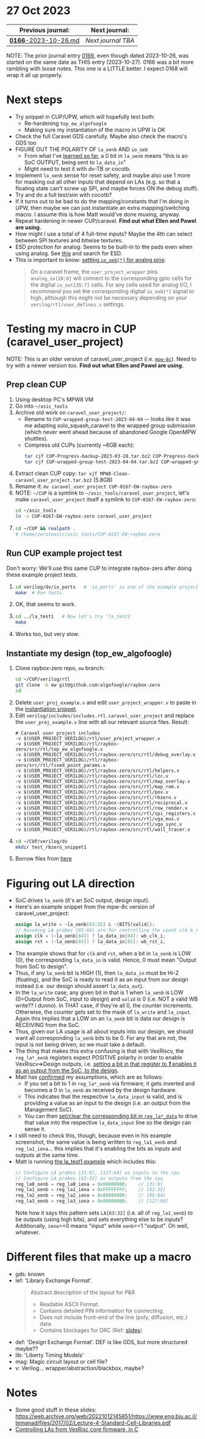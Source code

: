 # 27 Oct 2023

| Previous journal: | Next journal: |
|-|-|
| [**0166**-2023-10-26.md](./0166-2023-10-26.md) | *Next journal TBA* |

NOTE: The prior journal entry [0166](./0166-2023-10-26.md), even though dated 2023-10-26, was started on the same date as THIS entry (2023-10-27). 0166 was a bit more rambling with loose notes. This one is a LITTLE better. I expect 0168 will wrap it all up properly.

# Next steps

*   Try snippet in CUP/UPW, which will hopefully test both:
    *   Re-hardening `top_ew_algofoogle`
    *   Making sure my instantiation of the macro in UPW is OK
*   Check the full Caravel GDS carefully. Maybe also check the macro's GDS too
*   FIGURE OUT THE POLARITY OF `la_oenb` AND `io_oeb`
    *   From what I've [learned so far](#figuring-out-la-direction), a 0 bit in `la_oenb` means "this is an SoC OUTPUT, being sent to `la_data_in`"
    *   Might need to test it with dv-TB or cocotb.
*   Implement `la_oenb` sense for reset safety, and maybe also use 1 more for masking out all other inputs that depend on LAs (e.g. so that a floating state can't screw up SPI, and maybe forces ON the debug stuff).
*   Try and do a full test/sim with cocotb?
*   If it turns out to be bad to do the mapping/constants that I'm doing in UPW, then maybe we can just instantiate an extra mapping/switching macro. I assume this is how Matt would've done muxing, anyway.
*   Repeat hardening in newer CUP/caravel. **Find out what Ellen and Pawel are using.**
*   How might I use a total of 4 full-time inputs? Maybe the 4th can select between SPI textures and bitwise textures.
*   ESD protection for analog: Seems to be built-in to the pads even when using analog. See [this](https://web.open-source-silicon.dev/t/14135562/u017x0nm2e7-i-see-digital-io-mprj-io-pins-are-0-to-37-index-) and search for ESD.
*   This is important to know: [setting `io_oeb[*]` for analog pins](https://web.open-source-silicon.dev/t/14135562/u017x0nm2e7-i-see-digital-io-mprj-io-pins-are-0-to-37-index-#da76de78-afe4-46a4-9daa-ffd132122d6d):
    >   On a caravel frame, the `user_project_wrapper` pins `analog_io[28:0]` will connect to the corresponding gpio cells for the digital `io_out[35:7]` cells. For any cells used for analog I/O, I recommend you set the corresponding digital `io_oeb[*]` signal to high, although this might not be necessary depending on your `verilog/rtl/user_defines.v` settings.


# Testing my macro in CUP (caravel_user_project)

NOTE: This is an older version of caravel_user_project (i.e. [`mpw-8c`](https://github.com/efabless/caravel_user_project/tree/mpw-8c)). Need to try with a newer version too. **Find out what Ellen and Pawel are using.**

## Prep clean CUP

1.  Using desktop PC's MPW8 VM
1.  Go into `~/asic_tools`
1.  Archive old work on `caravel_user_project/`:
    *   Rename to `CUP-wrapped-group-test-2023-04-04` -- looks like it was me adapting solo_squash_caravel to the wrapped group submission (which never went ahead because of abandoned Google OpenMPW shuttles).
    *   Compress old CUPs (currently ~6GB each):
        ```bash
        tar cjf CUP-Progress-backup-2023-03-28.tar.bz2 CUP-Progress-backup-2023-03-28 && rm -rf CUP-Progress-backup-2023-03-28
        tar cjf CUP-wrapped-group-test-2023-04-04.tar.bz2 CUP-wrapped-group-test-2023-04-04 && rm -rf CUP-wrapped-group-test-2023-04-04
        ```
1.  Extract clean CUP copy: `tar xjf MPW8-Clean-caravel_user_project.tar.bz2` (5.8GB)
1.  Rename it: `mv caravel_user_project CUP-0167-EW-raybox-zero`
1.  NOTE: `~/CUP` is a symlink to `~/asic_tools/caravel_user_project`, let's make `caravel_user_project` itself a symlink to `CUP-0167-EW-raybox-zero`:
    ```bash
    cd ~/asic_tools
    ln -s CUP-0167-EW-raybox-zero caravel_user_project
    ```
1.  ```bash
    cd ~/CUP && realpath .
    # /home/zerotoasic/asic_tools/CUP-0167-EW-raybox-zero
    ```

## Run CUP example project test

Don't worry: We'll use this same CUP to integrate raybox-zero after doing these example project tests.

1.  ```bash
    cd verilog/dv/io_ports   # 'io_ports' is one of the example project's tests.
    make  # Run tests.
    ```
2.  OK, that seems to work.
3.  ```bash
    cd ../la_test1   # Now let's try 'la_test1'
    make
    ```
4.  Works too, but very slow.

## Instantiate my design (top_ew_algofoogle)

1.  Clone raybox-zero repo, `ew` branch:
    ```bash
    cd ~/CUP/verilog/rtl
    git clone -b ew git@github.com:algofoogle/raybox-zero
    cd 
    ```
2.  Delete `user_proj_example.v` and edit `user_project_wrapper.v` to paste in the [instantiation snippet](https://github.com/algofoogle/raybox-zero/blob/ew/src/rtl/ew_caravel_snippets/SNIPPET1_NoShare.v).
3.  Edit `verilog/includes/includes.rtl.caravel_user_project` and replace the `user_proj_example.v` line with all our relevant source files. Result:
    ```
    # Caravel user project includes
    -v $(USER_PROJECT_VERILOG)/rtl/user_project_wrapper.v
    -v $(USER_PROJECT_VERILOG)/rtl/raybox-zero/src/rtl/top_ew_algofoogle.v
    -v $(USER_PROJECT_VERILOG)/rtl/raybox-zero/src/rtl/debug_overlay.v
    -v $(USER_PROJECT_VERILOG)/rtl/raybox-zero/src/rtl/fixed_point_params.v
    -v $(USER_PROJECT_VERILOG)/rtl/raybox-zero/src/rtl/helpers.v
    -v $(USER_PROJECT_VERILOG)/rtl/raybox-zero/src/rtl/lzc.v
    -v $(USER_PROJECT_VERILOG)/rtl/raybox-zero/src/rtl/map_overlay.v
    -v $(USER_PROJECT_VERILOG)/rtl/raybox-zero/src/rtl/map_rom.v
    -v $(USER_PROJECT_VERILOG)/rtl/raybox-zero/src/rtl/pov.v
    -v $(USER_PROJECT_VERILOG)/rtl/raybox-zero/src/rtl/rbzero.v
    -v $(USER_PROJECT_VERILOG)/rtl/raybox-zero/src/rtl/reciprocal.v
    -v $(USER_PROJECT_VERILOG)/rtl/raybox-zero/src/rtl/row_render.v
    -v $(USER_PROJECT_VERILOG)/rtl/raybox-zero/src/rtl/spi_registers.v
    -v $(USER_PROJECT_VERILOG)/rtl/raybox-zero/src/rtl/vga_mux.v
    -v $(USER_PROJECT_VERILOG)/rtl/raybox-zero/src/rtl/vga_sync.v
    -v $(USER_PROJECT_VERILOG)/rtl/raybox-zero/src/rtl/wall_tracer.v
    ```
4.  ```bash
    cd ~/CUP/verilog/dv
    mkdir test_rbzero_snippet1
    ```
5.  Borrow files from [here](https://github.com/mattvenn/wrapped_rgb_mixer/tree/mpw5/caravel_rgb_mixer)
    


# Figuring out LA direction

*   SoC drives `la_oenb` (it's an SoC output, design input).
*   Here's an example snippet from the mpw-8c version of caravel_user_project:
    ```verilog
    assign la_write = ~la_oenb[63:32] & ~{BITS{valid}};
    // Assuming LA probes [65:64] are for controlling the count clk & reset  
    assign clk = (~la_oenb[64]) ? la_data_in[64]: wb_clk_i;
    assign rst = (~la_oenb[65]) ? la_data_in[65]: wb_rst_i;
    ```
*   The example shows that for `clk` and `rst`, when a bit in `la_oenb` is LOW (0), the corresponding `la_data_in` is valid. Hence, 0 must mean "Output from SoC to design".
*   Thus, if any `la_oenb` bit is HIGH (1), then `la_data_in` must be Hi-Z (floating), and the SoC is ready to read it as an input from our design instead (i.e. our design should assert `la_data_out`).
*   In the `la_write` case, any given bit in that is 1 when `la_oenb` is LOW (0=Output from SoC, input to design) and `valid` is 0 (i.e. NOT a valid WB write?? I dunno). In THAT case, if they're all 0, the counter increments. Otherwise, the counter gets set to the mask of `la_write` and `la_input`. Again this implies that a LOW on an `la_oenb` bit is data our design is RECEIVING from the SoC.
*   Thus, given our LA usage is all about inputs into our design, we should want all corresponding `la_oenb` bits to be 0. For any that are not, the input is not being driven, so we must take a default.
*   The thing that makes this extra confusing is that with VexRiscv, the `reg_la*_oenb` registers expect POSITIVE polarity in order to enable VexRiscv=>Design outputs, i.e. [setting a bit in that register to ***1*** enables it as an output from the SoC, to the design](https://github.com/algofoogle/solo-squash-caravel/blob/eb307e157a5c043a4b062cf4ca89ae93e8352a8e/verilog/dv/solo_squash_caravel/solo_squash_caravel.c#L114-L116).
*   Matt has [confirmed](https://discord.com/channels/778248761054986292/939534075595739156/1167403384232476692) my assumptions, which are as follows:
    *   If you set a bit to 1 in `reg_la*_oenb` via firmware, it gets inverted and becomes a 0 in `la_oenb` as received by the design hardware.
    *   This indicates that the respective `la_data_input` is valid, and is providing a value as an input to the design (i.e. an output from the Management SoC).
    *   You can then [set/clear the corresponding bit in `reg_la*_data`](https://github.com/algofoogle/solo-squash-caravel/blob/eb307e157a5c043a4b062cf4ca89ae93e8352a8e/verilog/dv/solo_squash_caravel/solo_squash_caravel.c#L117-L118) to drive that value into the respective `la_data_input` line so the design can sense it.
*   I still need to check this, though, because even in his example screenshot, the same value is being written to `reg_la1_oenb` and `reg_la1_iena`... this implies that it's enabling the bits as inputs and outputs at the same time.
*   Matt is running [the la_test1 example](https://github.com/efabless/caravel_user_project/blob/872a4fc82fbd96448232186858c0ed4bffc991b4/verilog/dv/la_test1/la_test1.c#L104-L109) which includes this:
    ```c
    // Configure LA probes [31:0], [127:64] as inputs to the cpu 
    // Configure LA probes [63:32] as outputs from the cpu
    reg_la0_oenb = reg_la0_iena = 0x00000000;    // [31:0]
    reg_la1_oenb = reg_la1_iena = 0xFFFFFFFF;    // [63:32]
    reg_la2_oenb = reg_la2_iena = 0x00000000;    // [95:64]
    reg_la3_oenb = reg_la3_iena = 0x00000000;    // [127:96]
    ```
    Note how it says this pattern sets `LA[63:32]` (i.e. all of `reg_la1_oenb`) to be outputs (using high bits), and sets everything else to be inputs? Additionally, `iena`==0 means "input" while `oenb`==1 "output". Oh well, whatever.


# Different files that make up a macro

*   gds: known
*   lef: 'Library Exchange Format'.
    >   Abstract description of the layout for P&R
    >   *   Readable ASCII Format.
    >   *   Contains detailed PIN information for connecting.
    >   *   Does not include front-end of the line (poly, diffusion, etc.) data.
    >   *   Contains blockages for DRC
    (Ref: [slides](https://web.archive.org/web/20221012145851/https://www.eng.biu.ac.il/temanad/files/2017/02/Lecture-4-Standard-Cell-Libraries.pdf))
*   def: 'Design Exchange Format'. DEF is like GDS, but more structured maybe??
*   lib: 'Liberty Timing Models'
*   mag: Magic circuit layout or cell file?
*   v: Verilog... wrapper/abstraction/blackbox, maybe?


# Notes

*   Some good stuff in these slides: https://web.archive.org/web/20221012145851/https://www.eng.biu.ac.il/temanad/files/2017/02/Lecture-4-Standard-Cell-Libraries.pdf
*   [Controlling LAs from VexRisc core firmware, in C](https://github.com/algofoogle/solo-squash-caravel/blob/eb307e157a5c043a4b062cf4ca89ae93e8352a8e/verilog/dv/solo_squash_caravel/solo_squash_caravel.c#L98C64-L119)
